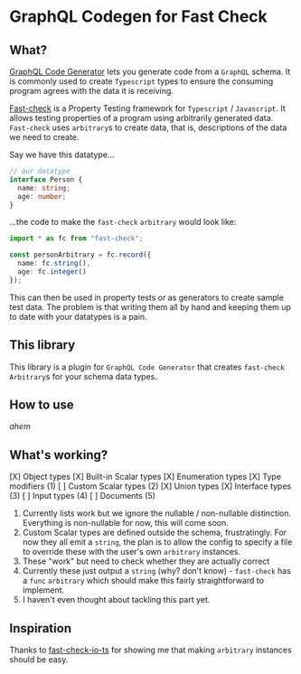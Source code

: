 # GraphQL Codegen for Fast Check

## What?

[GraphQL Code Generator](https://graphql-code-generator.com/) lets you generate
code from a `GraphQL` schema. It is commonly used to create `Typescript`
types to ensure the consuming program agrees with the data it is receiving.

[Fast-check](https://github.com/dubzzz/fast-check) is a Property Testing
framework for `Typescript` / `Javascript`. It allows testing properties of a
program using arbitrarily generated data. `Fast-check` uses `arbitrary`s to
create data, that is, descriptions of the data we need to create.

Say we have this datatype...

```typescript
// our datatype
interface Person {
  name: string;
  age: number;
}
```

...the code to make the `fast-check` `arbitrary` would look like:

```typescript
import * as fc from "fast-check";

const personArbitrary = fc.record({
  name: fc.string(),
  age: fc.integer()
});
```

This can then be used in property tests or as generators to create sample test
data. The problem is that writing them all by hand and keeping them up to date
with your datatypes is a pain.

## This library

This library is a plugin for `GraphQL Code Generator` that creates `fast-check`
`Arbitrary`s for your schema data types.

## How to use

_ahem_

## What's working?

[X] Object types
[X] Built-in Scalar types
[X] Enumeration types
[X] Type modifiers (1)
[ ] Custom Scalar types (2)
[X] Union types
[X] Interface types (3)
[ ] Input types (4)
[ ] Documents (5)

1.  Currently lists work but we ignore the nullable / non-nullable distinction.
    Everything is non-nullable for now, this will come soon.
2.  Custom Scalar types are defined outside the schema, frustratingly. For now
    they all emit a `string`, the plan is to allow the config to specify a file
    to override these with the user's own `arbitrary` instances.
3.  These "work" but need to check whether they are actually correct
4.  Currently these just output a `string` (why? don't know) - `fast-check` has
    a `func` `arbitrary` which should make this fairly straightforward to
    implement.
5.  I haven't even thought about tackling this part yet.

## Inspiration

Thanks to [fast-check-io-ts](https://www.npmjs.com/package/fast-check-io-ts)
for showing me that making `arbitrary` instances should be easy.
